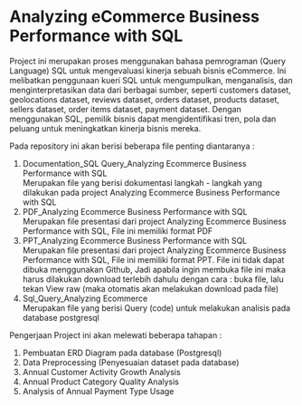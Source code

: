 # Analyzing eCommerce Business Performance with SQL

Project ini merupakan proses menggunakan bahasa pemrograman (Query Language) SQL untuk mengevaluasi kinerja sebuah bisnis eCommerce. Ini melibatkan penggunaan kueri SQL untuk mengumpulkan, menganalisis, dan menginterpretasikan data dari berbagai sumber, seperti customers dataset, geolocations dataset, reviews dataset, orders dataset, products dataset, sellers dataset, order items dataset, payment dataset. Dengan menggunakan SQL, pemilik bisnis dapat mengidentifikasi tren, pola dan peluang untuk meningkatkan kinerja bisnis mereka. 

Pada repository ini akan berisi beberapa file penting diantaranya : <br>
1. Documentation_SQL Query_Analyzing Ecommerce Business Performance with SQL <br>
   Merupakan file yang berisi dokumentasi langkah - langkah yang dilakukan pada project Analyzing Ecommerce Business Performance with SQL
2. PDF_Analyzing Ecommerce Business Performance with SQL <br>
   Merupakan file presentasi dari project Analyzing Ecommerce Business Performance with SQL, File ini memiliki format PDF
3. PPT_Analyzing Ecommerce Business Performance with SQL <br>
   Merupakan file presentasi dari project Analyzing Ecommerce Business Performance with SQL, File ini memiliki format PPT. File ini tidak dapat dibuka menggunakan Github, Jadi apabila ingin membuka file ini maka harus dilakukan download terlebih dahulu dengan cara : buka file, lalu tekan View raw (maka otomatis akan melakukan download pada file)
4. Sql_Query_Analyzing Ecommerce <br>
   Merupakan file yang berisi Query (code) untuk melakukan analisis pada database postgresql

Pengerjaan Project ini akan melewati beberapa tahapan : 
1. Pembuatan ERD Diagram pada database (Postgresql)
2. Data Preprocessing (Penyesuaian dataset pada database)
3. Annual Customer Activity Growth Analysis
4. Annual Product Category Quality Analysis
5. Analysis of Annual Payment Type Usage

